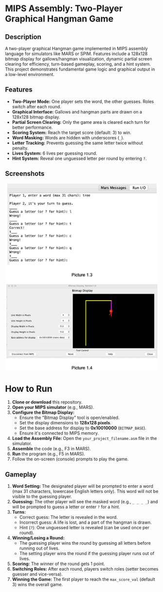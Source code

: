 # MIPS Assembly: Two-Player Graphical Hangman Game

## Description

A two-player graphical Hangman game implemented in MIPS assembly language for simulators like MARS or SPIM. Features include a 128x128 bitmap display for gallows/hangman visualization, dynamic partial screen clearing for efficiency, turn-based gameplay, scoring, and a hint system. This project demonstrates fundamental game logic and graphical output in a low-level environment.

## Features

*   **Two-Player Mode:** One player sets the word, the other guesses. Roles switch after each round.
*   **Graphical Interface:** Gallows and hangman parts are drawn on a 128x128 bitmap display.
*   **Partial Screen Clearing:** Only the game area is cleared each turn for better performance.
*   **Scoring System:** Reach the target score (default: 3) to win.
*   **Word Masking:** Words are hidden with underscores (`_`).
*   **Letter Tracking:** Prevents guessing the same letter twice without penalty.
*   **Lives System:** 6 lives per guessing round.
*   **Hint System:** Reveal one unguessed letter per round by entering `?`.

## Screenshots
![Image Alt](https://github.com/cemrebayer/Two-Player-Graphical-Hangman-Gam-with-Bitmap-Display/blob/0e344ade2bedc9b3dabe074725b96a18ba87fe12/Hangman%20Game%20Photo.png)
# How to Run

1.  **Clone or download** this repository.
2.  **Open your MIPS simulator** (e.g., MARS).
3.  **Configure the Bitmap Display:**
    *   Ensure the "Bitmap Display" tool is open/enabled.
    *   Set the display dimensions to **128x128 pixels**.
    *   Set the base address for display to **0x10010000** (`BITMAP_BASE`).
    *   Ensure it's connected to MIPS memory.
4.  **Load the Assembly File:** Open the `your_project_filename.asm` file in the simulator.
5.  **Assemble** the code (e.g., F3 in MARS).
6.  **Run** the program (e.g., F5 in MARS).
7.  Follow the on-screen (console) prompts to play the game.

## Gameplay

1.  **Word Setting:** The designated player will be prompted to enter a word (max 31 characters, lowercase English letters only). This word will not be visible to the guessing player.
2.  **Guessing:** The other player will see the masked word (e.g., `_ _ _ _`) and will be prompted to guess a letter or enter `?` for a hint.
3.  **Turns:**
    *   Correct guess: The letter is revealed in the word.
    *   Incorrect guess: A life is lost, and a part of the hangman is drawn.
    *   Hint (`?`): One unguessed letter is revealed (can be used once per round).
4.  **Winning/Losing a Round:**
    *   The guessing player wins the round by guessing all letters before running out of lives.
    *   The setting player wins the round if the guessing player runs out of lives.
5.  **Scoring:** The winner of the round gets 1 point.
6.  **Switching Roles:** After each round, players switch roles (setter becomes guesser and vice-versa).
7.  **Winning the Game:** The first player to reach the `max_score_val` (default 3) wins the overall game.
